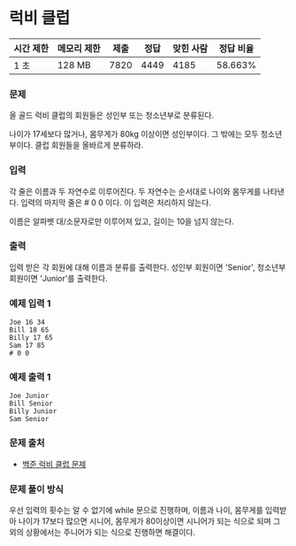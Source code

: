 # 럭비 클럽

|시간 제한|	메모리 제한|	제출|	정답|	맞힌 사람|	정답 비율|
|----|--------|-----|-------|------|-----------|
|1 초|	128 MB|	7820|	4449|	4185|	58.663%|

### 문제

올 골드 럭비 클럽의 회원들은 성인부 또는 청소년부로 분류된다.

나이가 17세보다 많거나, 몸무게가 80kg 이상이면 성인부이다. 그 밖에는 모두 청소년부이다. 클럽 회원들을 올바르게 분류하라.

### 입력

각 줄은 이름과 두 자연수로 이루어진다. 두 자연수는 순서대로 나이와 몸무게를 나타낸다. 입력의 마지막 줄은 # 0 0 이다. 이 입력은 처리하지 않는다.

이름은 알파벳 대/소문자로만 이루어져 있고, 길이는 10을 넘지 않는다.

### 출력

입력 받은 각 회원에 대해 이름과 분류를 출력한다. 성인부 회원이면 'Senior', 청소년부 회원이면 'Junior'를 출력한다.

### 예제 입력 1 

```
Joe 16 34
Bill 18 65
Billy 17 65
Sam 17 85
# 0 0
```

### 예제 출력 1 

```
Joe Junior
Bill Senior
Billy Junior
Sam Senior
```

### 문제 출처

- [백준 럭비 클럽 문제](https://www.acmicpc.net/problem/2083)

### 문제 풀이 방식

우선 입력의 횟수는 알 수 없기에 while 문으로 진행하며, 이름과 나이, 몸무게를 입력받아 나이가 17보다 많으면 시니어, 몸무게가 80이상이면 시니어가 되는 식으로 되며 그 외의 상황에서는 주니어가 되는 식으로 진행하면 해결이다.

